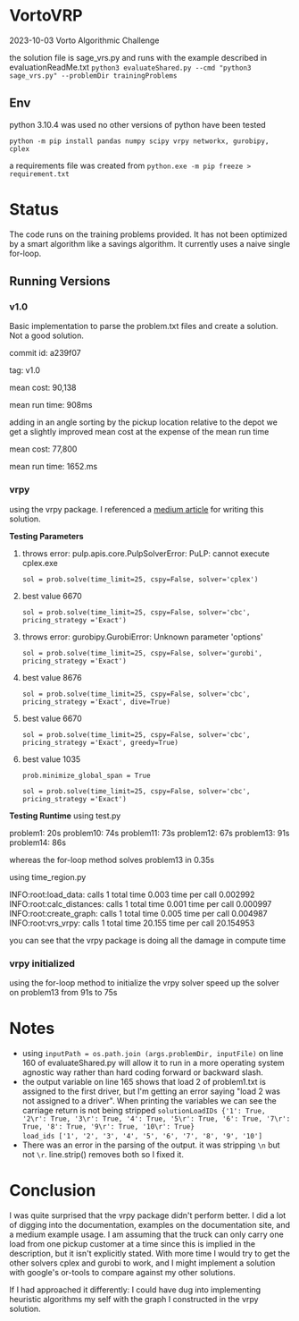 # VortoVRP
2023-10-03 Vorto Algorithmic Challenge

the solution file is sage_vrs.py and runs with the example described in evaluationReadMe.txt `python3 evaluateShared.py --cmd "python3 sage_vrs.py" --problemDir trainingProblems`

## Env

python 3.10.4 was used no other versions of python have been tested

`python -m pip install pandas numpy scipy vrpy networkx, gurobipy, cplex`

a requirements file was created from `python.exe -m pip freeze > requirement.txt`

# Status

The code runs on the training problems provided. It has not been optimized by a smart algorithm like a savings algorithm. It currently uses a naive single for-loop.

## Running Versions

### v1.0
Basic implementation to parse the problem.txt files and create a solution. Not a good solution. 

commit id: a239f07  

tag: v1.0

mean cost: 90,138

mean run time: 908ms

adding in an angle sorting by the pickup location relative to the depot we get a slightly improved mean cost at the expense of the mean run time

mean cost: 77,800

mean run time: 1652.ms

### vrpy

using the vrpy package. I referenced a [medium article](https://medium.com/@trentleslie/leveraging-the-vehicle-route-problem-with-pickup-and-dropoff-vrppd-for-optimized-beer-delivery-in-392117d69033) for writing this solution. 

**Testing Parameters**

1. throws error: pulp.apis.core.PulpSolverError: PuLP: cannot execute cplex.exe

   `sol = prob.solve(time_limit=25, cspy=False, solver='cplex')`
2. best value 6670 

   `sol = prob.solve(time_limit=25, cspy=False, solver='cbc', pricing_strategy ='Exact')`
3. throws error: gurobipy.GurobiError: Unknown parameter 'options'

   `sol = prob.solve(time_limit=25, cspy=False, solver='gurobi', pricing_strategy ='Exact')`
4. best value 8676

   `sol = prob.solve(time_limit=25, cspy=False, solver='cbc', pricing_strategy ='Exact', dive=True)`
5. best value 6670

   `sol = prob.solve(time_limit=25, cspy=False, solver='cbc', pricing_strategy ='Exact', greedy=True)`
6. best value 1035

    `prob.minimize_global_span = True`

    `sol = prob.solve(time_limit=25, cspy=False, solver='cbc', pricing_strategy ='Exact')`

**Testing Runtime**
using test.py

problem1: 20s
problem10: 74s
problem11: 73s
problem12: 67s
problem13: 91s
problem14: 86s

whereas the for-loop method solves problem13 in 0.35s

using time_region.py

INFO:root:load_data: calls 1 total time 0.003 time per call 0.002992
INFO:root:calc_distances: calls 1 total time 0.001 time per call 0.000997
INFO:root:create_graph: calls 1 total time 0.005 time per call 0.004987
INFO:root:vrs_vrpy: calls 1 total time 20.155 time per call 20.154953

you can see that the vrpy package is doing all the damage in compute time

### vrpy initialized

using the for-loop method to initialize the vrpy solver speed up the solver on problem13 from 91s to 75s

# Notes

* using `inputPath = os.path.join (args.problemDir, inputFile)` on line 160 of evaluateShared.py will allow it to run in a more operating system agnostic way rather than hard coding forward or backward slash.
* the output variable on line 165 shows that load 2 of problem1.txt is assigned to the first driver, but I'm getting an error saying "load 2 was not assigned to a driver". When printing the variables we can see the carriage return is not being stripped  `solutionLoadIDs {'1': True, '2\r': True, '3\r': True, '4': True, '5\r': True, '6': True, '7\r': True, '8': True, '9\r': True, '10\r': True}`  
 `load_ids ['1', '2', '3', '4', '5', '6', '7', '8', '9', '10']`
* There was an error in the parsing of the output. it was stripping `\n` but not `\r`. line.strip() removes both so I fixed it. 

# Conclusion
I was quite surprised that the vrpy package didn't perform better. I did a lot of digging into the documentation, examples on the documentation site, and a medium example usage. I am assuming that the truck can only carry one load from one pickup customer at a time since this is implied in the description, but it isn't explicitly stated. With more time I would try to get the other solvers cplex and gurobi to work, and I might implement a solution with google's or-tools to compare against my other solutions. 

If I had approached it differently: I could have dug into implementing heuristic algorithms my self with the graph I constructed in the vrpy solution.  

